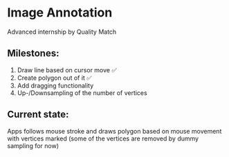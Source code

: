 # Image Annotation

Advanced internship by Quality Match

## Milestones:
1. Draw line based on cursor move :white_check_mark:
2. Create polygon out of it :white_check_mark:
3. Add dragging functionality
4. Up-/Downsampling of the number of vertices

## Current state:
Apps follows mouse stroke and draws polygon based on mouse movement with vertices marked (some of the vertices are removed by dummy sampling for now)